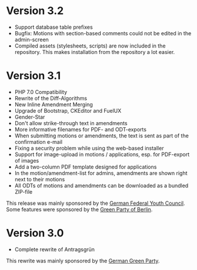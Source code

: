 Version 3.2
===========

- Support database table prefixes
- Bugfix: Motions with section-based comments could not be edited in the admin-screen
- Compiled assets (stylesheets, scripts) are now included in the repository. This makes installation from the repository a lot easier.


Version 3.1
===========

- PHP 7.0 Compatibility
- Rewrite of the Diff-Algorithms
- New Inline Amendment Merging
- Upgrade of Bootstrap, CKEditor and FuelUX
- Gender-Star
- Don't allow strike-through text in amendments
- More informative filenames for PDF- and ODT-exports
- When submitting motions or amendments, the text is sent as part of the confirmation e-mail
- Fixing a security problem while using the web-based installer
- Support for image-upload in motions / applications, esp. for PDF-export of images
- Add a two-column PDF template designed for applications
- In the motion/amendment-list for admins, amendments are shown right next to their motions
- All ODTs of motions and amendments can be downloaded as a bundled ZIP-file
 
This release was mainly sponsored by the [German Federal Youth Council](http://www.dbjr.de/).
Some features were sponsored by the [Green Party of Berlin](https://www.gruene-berlin.de/).

Version 3.0
===========

- Complete rewrite of Antragsgrün

This rewrite was mainly sponsored by the [German Green Party](https://www.gruene.de/).